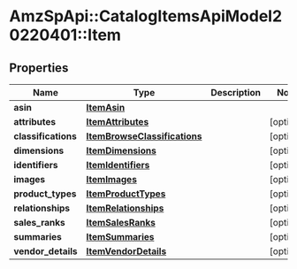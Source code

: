 # AmzSpApi::CatalogItemsApiModel20220401::Item

## Properties
Name | Type | Description | Notes
------------ | ------------- | ------------- | -------------
**asin** | [**ItemAsin**](ItemAsin.md) |  | 
**attributes** | [**ItemAttributes**](ItemAttributes.md) |  | [optional] 
**classifications** | [**ItemBrowseClassifications**](ItemBrowseClassifications.md) |  | [optional] 
**dimensions** | [**ItemDimensions**](ItemDimensions.md) |  | [optional] 
**identifiers** | [**ItemIdentifiers**](ItemIdentifiers.md) |  | [optional] 
**images** | [**ItemImages**](ItemImages.md) |  | [optional] 
**product_types** | [**ItemProductTypes**](ItemProductTypes.md) |  | [optional] 
**relationships** | [**ItemRelationships**](ItemRelationships.md) |  | [optional] 
**sales_ranks** | [**ItemSalesRanks**](ItemSalesRanks.md) |  | [optional] 
**summaries** | [**ItemSummaries**](ItemSummaries.md) |  | [optional] 
**vendor_details** | [**ItemVendorDetails**](ItemVendorDetails.md) |  | [optional] 


